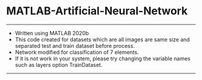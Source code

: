 # MATLAB-Artificial-Neural-Network
---
- Written using MATLAB 2020b
- This code created for datasets which are all images are same size and separated test and train dataset before process.
- Network modified for classification of 7 elements.
- If it is not work in your system, please try changing the variable names such as layers option TrainDataset.
---

